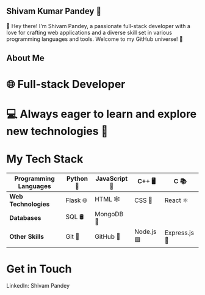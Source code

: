 ## Shivam Kumar Pandey 🚀
👋 Hey there! I'm Shivam Pandey, a passionate full-stack developer with a love for crafting web applications and a diverse skill set in various programming languages and tools. Welcome to my GitHub universe! 🌌

## About Me
# 🌐 Full-stack Developer
# 💻 Always eager to learn and explore new technologies 🧠

# My Tech Stack
|**Programming Languages**	|Python 🐍	|JavaScript 🚀	|C++ 🖥️	|C 📚|
|---------------------------|-----------|---------------|-------|-------|
|**Web Technologies**       |	Flask 🌐	|HTML 🕸️	      |CSS 🎨 |React ⚛️|
|**Databases**              |	SQL 🛢️	  |MongoDB 🍃		|
|**Other Skills**           |	Git 🔄	  |GitHub 🐙	    |Node.js 🟩|  Express.js 🚂|



# Get in Touch
LinkedIn: Shivam Pandey
